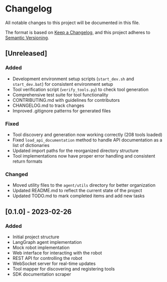 # Changelog

All notable changes to this project will be documented in this file.

The format is based on [Keep a Changelog](https://keepachangelog.com/en/1.0.0/),
and this project adheres to [Semantic Versioning](https://semver.org/spec/v2.0.0.html).

## [Unreleased]

### Added
- Development environment setup scripts (`start_dev.sh` and `start_dev.bat`) for consistent environment setup
- Tool verification script (`verify_tools.py`) to check tool generation
- Comprehensive test suite for tool functionality
- CONTRIBUTING.md with guidelines for contributors
- CHANGELOG.md to track changes
- Improved .gitignore patterns for generated files

### Fixed
- Tool discovery and generation now working correctly (208 tools loaded)
- Fixed `load_api_documentation` method to handle API documentation as a list of dictionaries
- Updated import paths for the reorganized directory structure
- Tool implementations now have proper error handling and consistent return formats

### Changed
- Moved utility files to the `agent/utils` directory for better organization
- Updated README.md to reflect the current state of the project
- Updated TODO.md to mark completed items and add new tasks

## [0.1.0] - 2023-02-26

### Added
- Initial project structure
- LangGraph agent implementation
- Mock robot implementation
- Web interface for interacting with the robot
- REST API for controlling the robot
- WebSocket server for real-time updates
- Tool mapper for discovering and registering tools
- SDK documentation scraper 